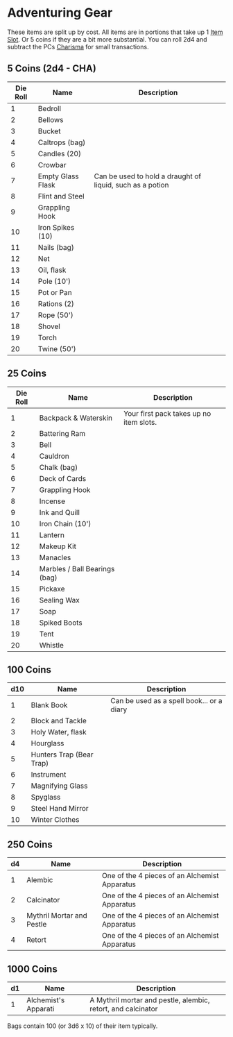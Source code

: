 # Adventuring Gear

These items are split up by cost. All items are in portions that take up 1 [Item Slot](../../Player%20Character%20Components/Derived%20Statistics/Item%20Slots.md). Or 5 coins if they are a bit more substantial. You can roll 2d4 and subtract the PCs [Charisma](../../Player%20Character%20Components/Chosen%20Statistics/Charisma.md) for small transactions.
## 5 Coins (2d4 - CHA)

| Die Roll | Name              | Description                                               |
| -------- | ----------------- | --------------------------------------------------------- |
| 1        | Bedroll           |                                                           |
| 2        | Bellows           |                                                           |
| 3        | Bucket            |                                                           |
| 4        | Caltrops (bag)    |                                                           |
| 5        | Candles (20)      |                                                           |
| 6        | Crowbar           |                                                           |
| 7        | Empty Glass Flask | Can be used to hold a draught of liquid, such as a potion |
| 8        | Flint and Steel   |                                                           |
| 9        | Grappling Hook    |                                                           |
| 10       | Iron Spikes (10)  |                                                           |
| 11       | Nails (bag)       |                                                           |
| 12       | Net               |                                                           |
| 13       | Oil, flask        |                                                           |
| 14       | Pole (10')        |                                                           |
| 15       | Pot or Pan        |                                                           |
| 16       | Rations (2)       |                                                           |
| 17       | Rope (50')        |                                                           |
| 18       | Shovel            |                                                           |
| 19       | Torch             |                                                           |
| 20       | Twine (50')       |                                                           |
## 25 Coins
| Die Roll | Name                          | Description                             |
| -------- | ----------------------------- | --------------------------------------- |
| 1        | Backpack & Waterskin          | Your first pack takes up no item slots. |
| 2        | Battering Ram                 |                                         |
| 3        | Bell                          |                                         |
| 4        | Cauldron                      |                                         |
| 5        | Chalk (bag)                   |                                         |
| 6        | Deck of Cards                 |                                         |
| 7        | Grappling Hook                |                                         |
| 8        | Incense                       |                                         |
| 9        | Ink and Quill                 |                                         |
| 10       | Iron Chain (10')              |                                         |
| 11       | Lantern                       |                                         |
| 12       | Makeup Kit                    |                                         |
| 13       | Manacles                      |                                         |
| 14       | Marbles / Ball Bearings (bag) |                                         |
| 15       | Pickaxe                       |                                         |
| 16       | Sealing Wax                   |                                         |
| 17       | Soap                          |                                         |
| 18       | Spiked Boots                  |                                         |
| 19       | Tent                          |                                         |
| 20       | Whistle                       |                                         |
## 100 Coins
| d10 | Name                     | Description                               |
| --- | ------------------------ | ----------------------------------------- |
| 1   | Blank Book               | Can be used as a spell book... or a diary |
| 2   | Block and Tackle         |                                           |
| 3   | Holy Water, flask        |                                           |
| 4   | Hourglass                |                                           |
| 5   | Hunters Trap (Bear Trap) |                                           |
| 6   | Instrument               |                                           |
| 7   | Magnifying Glass         |                                           |
| 8   | Spyglass                 |                                           |
| 9   | Steel Hand Mirror        |                                           |
| 10  | Winter Clothes           |                                           |

## 250 Coins

| d4  | Name                      | Description                                   |
| --- | ------------------------- | --------------------------------------------- |
| 1   | Alembic                   | One of the 4 pieces of an Alchemist Apparatus |
| 2   | Calcinator                | One of the 4 pieces of an Alchemist Apparatus |
| 3   | Mythril Mortar and Pestle | One of the 4 pieces of an Alchemist Apparatus |
| 4   | Retort                    | One of the 4 pieces of an Alchemist Apparatus |
## 1000 Coins

| d1  | Name                 | Description                                                  |
| --- | -------------------- | ------------------------------------------------------------ |
| 1   | Alchemist's Apparati | A Mythril mortar and pestle, alembic, retort, and calcinator |

Bags contain 100 (or 3d6 x 10) of their item typically.